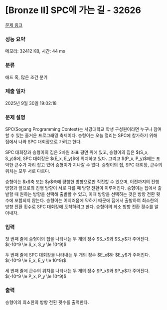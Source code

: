 # [Bronze II] SPC에 가는 길 - 32626 

[문제 링크](https://www.acmicpc.net/problem/32626) 

### 성능 요약

메모리: 32412 KB, 시간: 44 ms

### 분류

애드 혹, 많은 조건 분기

### 제출 일자

2025년 9월 30일 19:02:18

### 문제 설명

<p>SPC(Sogang Programming Contest)는 서강대학교 학생 구성원이라면 누구나 참여할 수 있는 즐거운 프로그래밍 축제이다. 승형이는 오늘 열리는 SPC에 참가하기 위해 집에서 나와 SPC 대회장으로 가려고 한다.</p>

<p>SPC 대회장과 승형이의 집은 2차원 좌표 평면 위에 있고, 승형이의 집은 $(S_x, S_y)$에, SPC 대회장은 $(E_x, E_y)$에 위치하고 있다. 그리고 $(P_x, P_y)$에는 포악한 근수가 자리 잡고 있어 승형이가 지나갈 수 없다. 승형이의 집, SPC 대회장, 근수의 위치는 모두 서로 다르다.</p>

<p>승형이는 $x$축 또는 $y$축에 평행한 방향으로만 직진할 수 있으며, 이전까지의 진행 방향과 앞으로의 진행 방향이 서로 다를 때 방향 전환이 이루어진다. 승형이는 집에서 출발할 때 원하는 방향을 선택해 출발할 수 있고, 이때 방향을 선택하는 것은 방향 전환 횟수에 포함되지 않는다. 승형이는 어지러움에 약하기 때문에 집에서 출발하여 최소한의 방향 전환 횟수로 SPC 대회장에 도착하려고 한다. 승형이의 최소 방향 전환 횟수를 알아내자.</p>

### 입력 

 <p>첫 번째 줄에 승형이의 집을 나타내는 두 개의 정수 $S_x$와 $S_y$가 주어진다. $(-10^9 \le S_x, S_y \le 10^9)$</p>

<p>두 번째 줄에 SPC 대회장을 나타내는 두 개의 정수 $E_x$와 $E_y$가 주어진다. $(-10^9 \le E_x, E_y \le 10^9)$</p>

<p>세 번째 줄에 근수의 위치를 나타내는 두 개의 정수 $P_x$와 $P_y$가 주어진다. $(-10^9 \le P_x, P_y \le 10^9)$</p>

### 출력 

 <p>승형이의 최소한의 방향 전환 횟수를 출력한다.</p>

